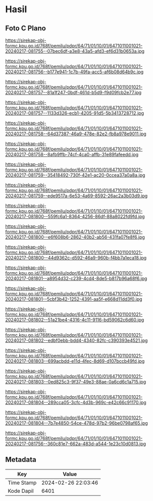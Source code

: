 # Hasil

## Foto C Plano

https://sirekap-obj-formc.kpu.go.id/768f/pemilu/pdpr/64/71/01/10/01/6471011001021-20240217-081755--07bec6df-a3e8-43a5-afd3-ef6d31b0653a.jpg

https://sirekap-obj-formc.kpu.go.id/768f/pemilu/pdpr/64/71/01/10/01/6471011001021-20240217-081756--b177e941-1c7b-49fa-acc5-af6b08d64b9c.jpg

https://sirekap-obj-formc.kpu.go.id/768f/pemilu/pdpr/64/71/01/10/01/6471011001021-20240217-081757--81a1f247-0bdf-461d-b5d9-f9d09fcb2e77.jpg

https://sirekap-obj-formc.kpu.go.id/768f/pemilu/pdpr/64/71/01/10/01/6471011001021-20240217-081757--1133d326-ecb1-4205-91d5-5b3413728712.jpg

https://sirekap-obj-formc.kpu.go.id/768f/pemilu/pdpr/64/71/01/10/01/6471011001021-20240217-081758--64d37387-46a9-478e-82e2-fb8a978e9011.jpg

https://sirekap-obj-formc.kpu.go.id/768f/pemilu/pdpr/64/71/01/10/01/6471011001021-20240217-081758--8afb9ffb-74cf-4ca0-affb-31e89fafeedd.jpg

https://sirekap-obj-formc.kpu.go.id/768f/pemilu/pdpr/64/71/01/10/01/6471011001021-20240217-081759--35418492-730f-42e1-ac20-0ccea37a0a8a.jpg

https://sirekap-obj-formc.kpu.go.id/768f/pemilu/pdpr/64/71/01/10/01/6471011001021-20240217-081759--ede9517a-6e53-4a69-8592-26ac2a3b03d9.jpg

https://sirekap-obj-formc.kpu.go.id/768f/pemilu/pdpr/64/71/01/10/01/6471011001021-20240217-081800--559fc6a1-8364-4256-86df-88a8022fd9fd.jpg

https://sirekap-obj-formc.kpu.go.id/768f/pemilu/pdpr/64/71/01/10/01/6471011001021-20240217-081800--e6f608b6-2862-40b2-ab56-431fa07fe8f6.jpg

https://sirekap-obj-formc.kpu.go.id/768f/pemilu/pdpr/64/71/01/10/01/6471011001021-20240217-081800--44d9362c-d592-46a9-960b-f4bb7a1eca18.jpg

https://sirekap-obj-formc.kpu.go.id/768f/pemilu/pdpr/64/71/01/10/01/6471011001021-20240217-081801--a8954d32-c239-4cd4-8de5-b817b96a68f6.jpg

https://sirekap-obj-formc.kpu.go.id/768f/pemilu/pdpr/64/71/01/10/01/6471011001021-20240217-081801--5cbf3b42-1252-4391-aa5f-e668d11dd3f0.jpg

https://sirekap-obj-formc.kpu.go.id/768f/pemilu/pdpr/64/71/01/10/01/6471011001021-20240217-081802--51a21be4-4316-4c11-9116-bd59062c6d60.jpg

https://sirekap-obj-formc.kpu.go.id/768f/pemilu/pdpr/64/71/01/10/01/6471011001021-20240217-081802--edbf0ebb-bdd4-4340-82fc-c390393e4521.jpg

https://sirekap-obj-formc.kpu.go.id/768f/pemilu/pdpr/64/71/01/10/01/6471011001021-20240217-081803--699acbdd-e11d-4fec-8d69-d107bccb49fd.jpg

https://sirekap-obj-formc.kpu.go.id/768f/pemilu/pdpr/64/71/01/10/01/6471011001021-20240217-081803--0ed825c3-9f37-49e3-88ae-0a6cd6c1a715.jpg

https://sirekap-obj-formc.kpu.go.id/768f/pemilu/pdpr/64/71/01/10/01/6471011001021-20240217-081804--289cca05-3cfc-4d3b-969c-e42c66c91170.jpg

https://sirekap-obj-formc.kpu.go.id/768f/pemilu/pdpr/64/71/01/10/01/6471011001021-20240217-081804--7b7e4850-54ce-478d-97b2-96be0798af65.jpg

https://sirekap-obj-formc.kpu.go.id/768f/pemilu/pdpr/64/71/01/10/01/6471011001021-20240217-081756--360c81e7-662a-483d-a544-1e23c10d0813.jpg


## Metadata

| Key        | Value               |
| ---------- | ------------------- |
| Time Stamp | 2024-02-26 22:03:46 |
| Kode Dapil | 6401                |




